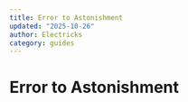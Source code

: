 ```yaml
---
title: Error to Astonishment
updated: "2025-10-26"
author: Electricks
category: guides
---
```


# Error to Astonishment

